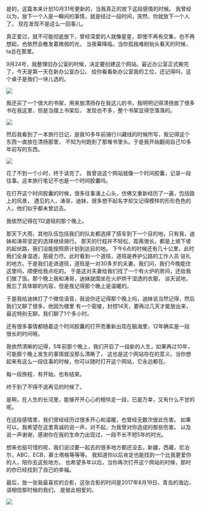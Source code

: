 是的，这篇本来计划10月31号更新的，当我真正的放下这段感情的时候。
我曾经以为，放下一个人是一瞬间的事情，就是经过一段时间，突然，你就放下一个人了。
现在发现不是这么一回事儿。

真正爱过，就不可能彻底放下，曾经深爱的人就像星星，即使不再有交集，也不再想起，也依然会散发着微弱的光，
当夜幕降临，当你孤独难耐抬头看天的时候，ta总在那里。

9月24号，我整理旧办公室的时候，决定要创建这个网站。最近办公室正式搬完了，今天是第一天在新办公室办公。
给你看看新办公室我的工位，还记得吗，这个桌子是我们一块儿选的。

![](https://i.postimg.cc/9fkP0RTw/office.jpg)

我还买了一个很大的书架，用来放清扬存在我这儿的书，我明明记得清扬放了很多书在我这里，但是当摆上书架后，
发现也不多，整个书架显得空落落的。

![](https://i.postimg.cc/13HJm3JD/book.jpg)

然后我看到了一本旅行日记，是我10多年前骑行川藏线的时候所写，我记得这个东西一直放在清扬那里，
不知为何跑到了那堆书里头。于是我开始翻阅自己10多年前写的东西。

![](https://i.postimg.cc/hjJr1bg0/chuanzang.jpg)

花了不到一个小时，终于读完了。
我曾说这个网站就像一个时间胶囊，记录一段往事。这本旅行笔记不也是一个时间胶囊吗。

在打开这个时间胶囊的时候，很多往事涌上心头，仿佛又重新经历了一遍，包括路上的风景，
遇见的人，涛哥，迪妹，很多想不起名字却又记得模样的形形色色的人，他们似乎都未曾远去。 

我依然记得在112道班的那个晚上。

那天下大雨，其他队伍包括我们的队友都选择了搭车到下一个目的地，只有我，迪妹和涛哥坚定的选择继续骑行。
那天的行程并不轻松，距离很长，都是上坡下坡的起伏路，我们没能按照原计划到达目的地。
下午6点的时候还有几十公里，此时我们全身湿透，筋疲力尽。此时看到一个道班，道班是养护公路的工作人员
驻扎的地方。于是我们走进道班，道班是一对30多岁的夫妻。我们问，我们今晚能住这里吗，顺便给我点吃的。
于是这对夫妻给我们找了一个有火炉的房间，还给我们做了饭。那个晚上我和涛哥，迪妹就围坐在火炉烘干湿透的衣服，
谈天说地，我忘了具体聊的内容，但是我记得那个晚上是温暖的。

于是我给迪妹打了个微信语音，我说你还记得那个晚上吗，迪妹说当然记得，然后我们又聊了很多。他因为楼里
有一个密接，封控14天，要再过几天才能放出来，最近特别无聊。我们聊了1个多小时。

还有很多事情都随着这个时间胶囊的打开而重新出现在脑海里，12年确实是一段很长的时间呀。

我依然清晰的记得，5年前那个晚上，我们开启了一段新的人生，如果再过10年，可能那个晚上发生的事情就没那么清晰了，
这也是这个网站存在的意义。当你想起来有这么一段往事的时候，你可以随时打开这个网站，它永远都在。

每一段旅程，有开始，也有结束。

终于到了不得不说再见的时候了。

是啊，在人生的长河里，能够开开心心的相伴走一段，已是万幸，又有什么不甘的呢。

在这段感情里，我们曾经经历过很多开心和温暖，也曾经无数次彼此伤害。
如果可以，我希望在这里真诚的说一声，对不起，为我曾对你造成的那些伤害。
以及说一声谢谢，感谢你在我的生命力出现过，一段不长不短5年的时光。

想来也挺可惜的呢，我们说过要一起去的很多地方都还没去，新疆，西藏，尼泊尔，ABC，ECB，慕士塔格等等等。
我知道你以后肯定也能找到一个比我更爱你的人，陪你去这些地方。
也希望多年以后，当你再次打开这个网站的时候，那时的你已经找到了自己的幸福。

最后，放一张我最喜欢的合影，这张合影的时间是2017年8月19日，青岛的海边，请相信那时候的我们，
是彼此相爱的。

![](https://i.postimg.cc/pVS6nrQv/img-20170819-181927f.jpg)






